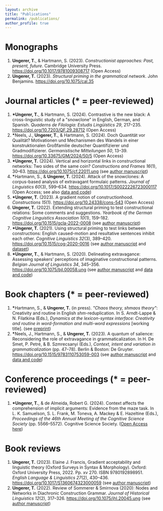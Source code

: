 ```yaml
---
layout: archive
title: "Publications"
permalink: /publications/
author_profile: true
---
```


<!---
Preprints
======
-->

Monographs
======

1. <b>Ungerer, T.</b>, & Hartmann, S. (2023). <i>Constructionist approaches: Past, present, future</i>. Cambridge University Press. <a href="https://doi.org/10.1017/9781009308717">https://doi.org/10.1017/9781009308717</a> (Open Access)
1. <b>Ungerer, T.</b> (2023). <i>Structural priming in the grammatical network</i>. John Benjamins. <a href="https://doi.org/10.1075/cal.35">https://doi.org/10.1075/cal.35</a>

Journal articles (\* = peer-reviewed)
======

1. <b>\*</b><b>Ungerer, T.</b>, & Hartmann, S. (2024). Contrastive is the new black: A cross-linguistic study of a "snowclone" in English, German, and Spanish. <i>Quaderns de Filologia: Estudis Lingüístics 29</i>, 217&ndash;235. <a href="https://doi.org/10.7203/QF.29.28712">https://doi.org/10.7203/QF.29.28712</a> (Open Access)
1. <b>\*</b>Neels, J., <b>Ungerer, T.</b>, & Hartmann, S. (2024). Doch Quantität vor Qualität? Motivationen und Mechanismen des Wandels in einer konstruktionalen Großfamilie deutscher Quantifizierer und Gradmodifizierer. <i>Germanistische Mitteilungen 50</i>, 13&ndash;39. <a href="https://doi.org/10.33675/GM/2024/50/5">https://doi.org/10.33675/GM/2024/50/5</a> (Open Access)
1. <b>\*</b><b>Ungerer, T.</b> (2024). Vertical and horizontal links in constructional networks: Two sides of the same coin? <i>Constructions and Frames 16</i>(1), 30&ndash;63. <a href="https://doi.org/10.1075/cf.22011.ung">https://doi.org/10.1075/cf.22011.ung</a> (see <a href="https://tungerer.github.io/files/Ungerer-2024-Vertical-and-horizontal-links.pdf">author manuscript</a>)
1. <b>\*</b>Hartmann, S., & <b>Ungerer, T.</b> (2024). Attack of the snowclones: A corpus-based analysis of extravagant formulaic patterns. <i>Journal of Linguistics 60</i>(3), 599&ndash;634. <a href="https://doi.org/10.1017/S0022226723000117">https://doi.org/10.1017/S0022226723000117</a> (Open Access; see also <a href="https://github.com/hartmast/Attack_of_the_snowclones">data and code</a>)
1. <b>\*</b><b>Ungerer, T.</b> (2023). A gradient notion of constructionhood. <i>Constructions 15</i>(1). <a href="https://doi.org/10.24338/cons-543">https://doi.org/10.24338/cons-543</a> (Open Access)
1. <b>Ungerer, T.</b> (2022). Extending structural priming to test constructional relations: Some comments and suggestions. <i>Yearbook of the German Cognitive Linguistics Association 10</i>(1), 159&ndash;182. <a href="https://doi.org/10.1515/gcla-2022-0008">https://doi.org/10.1515/gcla-2022-0008</a> (see <a href="https://tungerer.github.io/files/Ungerer-2022-Extending-structural-priming.pdf">author manuscript</a>)
1. <b>\*</b><b>Ungerer, T.</b> (2021). Using structural priming to test links between constructions: English caused-motion and resultative sentences inhibit each other. <i>Cognitive Linguistics 32</i>(3), 389&ndash;420. <a href="https://doi.org/10.1515/cog-2020-0016">https://doi.org/10.1515/cog-2020-0016</a> (see <a href="https://tungerer.github.io/files/Ungerer-2021-Using-structural-priming-to-test-links.pdf">author manuscript</a> and <a href="https://doi.org/10.18710/2YJITD">dataset</a>)
1. <b>\*</b><b>Ungerer, T.</b>, & Hartmann, S. (2020). Delineating extravagance: Assessing speakers’ perceptions of imaginative constructional patterns. <i>Belgian Journal of Linguistics 34</i>, 345&ndash;356. <a href="https://doi.org/10.1075/bjl.00058.ung">https://doi.org/10.1075/bjl.00058.ung</a> (see <a href="https://tungerer.github.io/files/Ungerer-Hartmann-2020-Delineating-extravagance.pdf">author manuscript</a> and <a href="https://doi.org/10.17605/OSF.IO/M4W52">data and code</a>)

Book chapters (\* = peer-reviewed)
======
1. <b>\*</b>Hartmann, S., & <b>Ungerer, T.</b> (in press). <i>"Chaos theory, shmaos theory"</i>: Creativity and routine in English <i>shm</i>-reduplication. In S. Arndt-Lappe & N. Filatkina (Eds.), <i>Dynamics at the lexicon-syntax interface: Creativity and routine in word-formation and multi-word expressions</i> [working title]. (see <a href="https://doi.org/10.31234/osf.io/uypzv">preprint</a>)
1. <b>\*</b>Neels, J., Hartmann, S., & <b>Ungerer, T.</b> (2023). A quantum of salience: Reconsidering the role of extravagance in grammaticalization. In H. De Smet, P. Petré, & B. Szmrecsanyi (Eds.), <i>Context, intent and variation in grammaticalization</i> (pp. 47&ndash;78). Berlin & Boston: De Gruyter. <a href="https://doi.org/10.1515/9783110753059-003">https://doi.org/10.1515/9783110753059-003</a> (see <a href="https://tungerer.github.io/files/Neels-et-al-2023-A-quantum-of-salience.pdf">author manuscript</a> and <a href="https://github.com/hartmast/degreemodifiers">data and code</a>)

Conference proceedings (\* = peer-reviewed)
======
1. <b>\*</b><b>Ungerer, T.</b>, & de Almeida, Robert G. (2024). Context affects the comprehension of implicit arguments: Evidence from the maze task. In L. K. Samuelson, S. L. Frank, M. Toneva, A. Mackey & E. Hazeltine (Eds.), <i>Proceedings of the 46th Annual Meeting of the Cognitive Science Society</i> (pp. 5566&ndash;5572). Cognitive Science Society. (<a href="https://escholarship.org/uc/item/2d9716sc">Open Access here</a>)

Book reviews
======
1. <b>Ungerer, T.</b> (2023). Elaine J. Francis, Gradient acceptability and linguistic theory (Oxford Surveys in Syntax & Morphology). Oxford: Oxford University Press, 2022. Pp. xv 270. ISBN 9780192898951. <i>English Language & Linguistics 27</i>(2), 430&ndash;436. <a href="https://doi.org/10.1017/S1360674323000059">https://doi.org/10.1017/S1360674323000059</a> (see <a href="https://tungerer.github.io/files/Ungerer-2023-Review-Francis-2022.pdf">author manuscript</a>)
1. <b>Ungerer, T.</b> (2022). Review of Sommerer & Smirnova (2020): Nodes and Networks in Diachronic Construction Grammar. <i>Journal of Historical Linguistics 12</i>(2), 317&ndash;326. <a href="https://doi.org/10.1075/jhl.20045.ung">https://doi.org/10.1075/jhl.20045.ung</a> (see <a href="https://tungerer.github.io/files/Ungerer-2022-Review-Sommerer-and-Smirnova-2020.pdf">author manuscript</a>)


